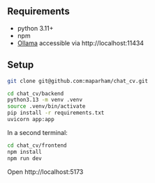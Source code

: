## Requirements
- python 3.11+
- npm
- [Ollama](https://ollama.com/) accessible via http://localhost:11434 

## Setup

```bash
git clone git@github.com:maparham/chat_cv.git
```

```bash
cd chat_cv/backend
python3.13 -m venv .venv
source .venv/bin/activate
pip install -r requirements.txt
uvicorn app:app
```

In a second terminal:
```bash
cd chat_cv/frontend
npm install
npm run dev
```

Open
http://localhost:5173

